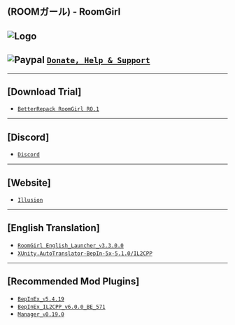 (ROOMガール) - RoomGirl
--

![Logo](https://i.imgur.com/l39LYIv.png")
---

![Paypal](https://i.imgur.com/3V57ymK.png") [`Donate, Help & Support`](https://paypal.me/PastebinSupport?locale.x=en_US)
--

---
**[Download Trial]** 
--
- [`BetterRepack RoomGirl RO.1`](https://betterpaste.me/?5e5501f584f1c4fa#9NtshFZVasjb4ZzLtih2HtiQ5sHYsrFB6iaETuWvFzGp)

---
**[Discord]**
--
- [`Discord`](https://discord.gg/hevygx6)

---
**[Website]**
--
- [`Illusion`](http://www.illusion.jp/preview/roomgirl/)

---
**[English Translation]**
--
- [`RoomGirl English_Launcher_ᴠ3.3.0.0`](https://github.com/IllusionMods/IllusionLaunchers)
- [`XUnity.AutoTranslator-BepIn-5x-5.1.0/IL2CPP`](https://github.com/bbepis/XUnity.AutoTranslator/releases)

---
**[Recommended Mod Plugins]**
--
- [`BepInEx_ᴠ5.4.19`](https://github.com/BepInEx/BepInEx/releases)
- [`BepInEx_IL2CPP_v6.0.0_BE_571`](https://builds.bepinex.dev/)
- [`Manager_ᴠ0.19.0`](https://github.com/IllusionMods/KKManager/releases)
